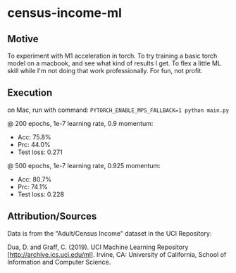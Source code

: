 # census-income-ml

## Motive

To experiment with M1 acceleration in torch. To try training a basic torch model on a macbook, and see what kind of results I get. To flex a little ML skill while I'm not doing that work professionally. For fun, not profit.

## Execution

on Mac, run with command:
`PYTORCH_ENABLE_MPS_FALLBACK=1 python main.py`

@ 200 epochs, 1e-7 learning rate, 0.9 momentum:
- Acc: 75.8%
- Prc: 44.0%
- Test loss: 0.271

@ 500 epochs, 1e-7 learning rate, 0.925 momentum:
- Acc: 80.7%
- Prc: 74.1%
- Test loss: 0.228

## Attribution/Sources

Data is from the "Adult/Census Income" dataset in the UCI Repository:

Dua, D. and Graff, C. (2019). UCI Machine Learning Repository [http://archive.ics.uci.edu/ml]. Irvine, CA: University of California, School of Information and Computer Science.